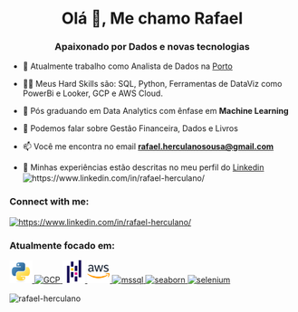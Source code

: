 
<h1 align="center">Olá 👋, Me chamo Rafael</h1>
<h3 align="center">Apaixonado por Dados e novas tecnologias</h3>

- 🔭 Atualmente trabalho como Analista de Dados na [Porto](https://www.linkedin.com/company/porto/posts/?feedView=all)

- 👨‍💻 Meus Hard Skills são: SQL, Python, Ferramentas de DataViz como PowerBi e Looker, GCP e AWS Cloud.

- 🌱 Pós graduando em Data Analytics com ênfase em  **Machine Learning**

- 💬 Podemos falar sobre Gestão Financeira, Dados e Livros

- 📫 Você me encontra no email **rafael.herculanosousa@gmail.com**

- 📄 Minhas experiências estão descritas no meu perfil do [Linkedin](https://www.linkedin.com/in/rafael-herculano/) <img align="center" src="https://raw.githubusercontent.com/rahuldkjain/github-profile-readme-generator/master/src/images/icons/Social/linked-in-alt.svg" alt="https://www.linkedin.com/in/rafael-herculano/" height="10" width="20" />

<h3 align="left">Connect with me:</h3>
<p align="left">
<a href="https://linkedin.com/in/https://www.linkedin.com/in/rafael-herculano/" target="blank"><img align="center" src="https://raw.githubusercontent.com/rahuldkjain/github-profile-readme-generator/master/src/images/icons/Social/linked-in-alt.svg" alt="https://www.linkedin.com/in/rafael-herculano/" height="30" width="40" /></a>
</p>

<h3 align="left">Atualmente focado em:</h3>
<p align="left"> <a href="https://www.python.org" target="_blank" rel="noreferrer"> <img src="https://raw.githubusercontent.com/devicons/devicon/master/icons/python/python-original.svg" alt="python" width="40" height="40"/> </a> 
<a href="https://cloud.google.com" target="_blank" rel="noreferrer"> <img src="https://www.vectorlogo.zone/logos/google_cloud/google_cloud-icon.svg" alt="GCP" width="40" height="40"/> </a> <a href="https://pandas.pydata.org/" target="_blank" rel="noreferrer"> <img src="https://raw.githubusercontent.com/devicons/devicon/2ae2a900d2f041da66e950e4d48052658d850630/icons/pandas/pandas-original.svg" alt="pandas" width="40" height="40"/> </a> <a href="https://aws.amazon.com" target="_blank" rel="noreferrer"> <img src="https://raw.githubusercontent.com/devicons/devicon/master/icons/amazonwebservices/amazonwebservices-original-wordmark.svg" alt="aws" width="40" height="40"/> </a>   <a href="https://www.microsoft.com/en-us/sql-server" target="_blank" rel="noreferrer"> <img src="https://www.svgrepo.com/show/303229/microsoft-sql-server-logo.svg" alt="mssql" width="40" height="40"/> </a> <a href="https://seaborn.pydata.org/" target="_blank" rel="noreferrer"> <img src="https://seaborn.pydata.org/_images/logo-mark-lightbg.svg" alt="seaborn" width="40" height="40"/> </a> <a href="https://www.selenium.dev" target="_blank" rel="noreferrer"> <img src="https://raw.githubusercontent.com/detain/svg-logos/780f25886640cef088af994181646db2f6b1a3f8/svg/selenium-logo.svg" alt="selenium" width="40" height="40"/> </a>  </p>

<p><img align="center" src="https://github-readme-stats.vercel.app/api/top-langs?username=rafael-herculano&show_icons=true&locale=en&layout=compact" alt="rafael-herculano" /></p>

